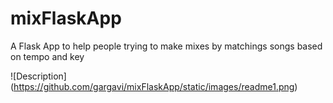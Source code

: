 # mixFlaskApp
A Flask App to help people trying to make mixes by matchings 
songs based on tempo and key 

![Description] (https://github.com/gargavi/mixFlaskApp/static/images/readme1.png) 
